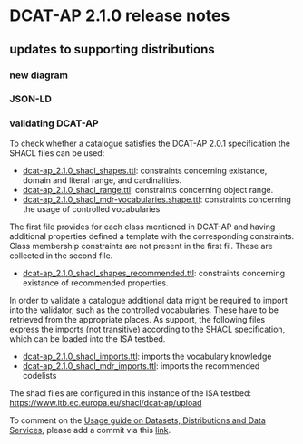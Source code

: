 # DCAT-AP 2.1.0 release notes


## updates to supporting distributions

### new diagram

### JSON-LD

### validating DCAT-AP
To check whether a catalogue satisfies the DCAT-AP 2.0.1 specification the SHACL files can be used:
- [dcat-ap_2.1.0_shacl_shapes.ttl](https://github.com/SEMICeu/DCAT-AP/blob/2.1.0-draft/releases/2.1.0/dcat-ap_2.0.1_shacl_shapes.ttl): constraints concerning existance, domain and literal range, and cardinalities.
- [dcat-ap_2.1.0_shacl_range.ttl](https://github.com/SEMICeu/DCAT-AP/blob/2.1.0-draft/releases/2.1.0/dcat-ap_2.0.1_shacl_range.ttl): constraints concerning object range.
- [dcat-ap_2.1.0_shacl_mdr-vocabularies.shape.ttl](https://github.com/SEMICeu/DCAT-AP/blob/master/releases/2.1.0-draft/dcat-ap_2.1.0_shacl_mdr-vocabularies.shape.ttl): constraints concerning the usage of controlled vocabularies

The first file provides for each class mentioned in DCAT-AP and having additional properties defined a template with the corresponding constraints. Class membership constraints are not present in the first fil. These are collected in the second file.  

- [dcat-ap_2.1.0_shacl_shapes_recommended.ttl](https://github.com/SEMICeu/DCAT-AP/blob/2.1.0-draft/releases/2.1.0/dcat-ap_2.0.1_shacl_shapes_recommended.ttl): constraints concerning existance of recommended properties. 

In order to validate a catalogue additional data might be required to import into the validator, such as the controlled vocabularies. These have to be retrieved from the appropriate places.
As support, the following files express the imports (not transitive) according to the SHACL specification, which can be loaded into the ISA testbed.
- [dcat-ap_2.1.0_shacl_imports.ttl](https://github.com/SEMICeu/DCAT-AP/blob/2.1.0-draft/releases/2.1.0/dcat-ap_2.1.0_shacl_imports.ttl): imports the vocabulary knowledge
- [dcat-ap_2.1.0_shacl_mdr_imports.ttl](https://github.com/SEMICeu/DCAT-AP/blob/2.1.0-draft/releases/2.1.0/dcat-ap_2.1.0_shacl_mdr_imports.ttl): imports the recommended codelists


The shacl files are configured in this instance of the ISA testbed: https://www.itb.ec.europa.eu/shacl/dcat-ap/upload

To comment on the [Usage guide on Datasets, Distributions and Data Services](https://github.com/SEMICeu/DCAT-AP/blob/2.1.0-draft/releases/2.1.0/usageguide-dataset-distribution-dataservice.md), please add a commit via this [link](https://github.com/SEMICeu/DCAT-AP/commit/d1bcb7937100b846527222737824ad37243ccd48).

